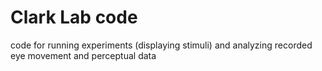 # Clark Lab code
code for running experiments (displaying stimuli) and analyzing recorded eye movement and perceptual data
